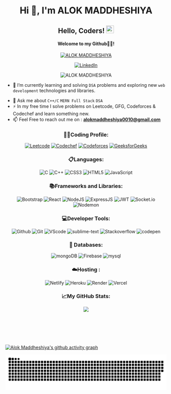 <h1 align="center">Hi 👋, I'm ALOK MADDHESHIYA</h1>
<h2 align="center">Hello, Coders! <img src="https://github-production-user-asset-6210df.s3.amazonaws.com/24524555/238178097-766d336d-b87d-44ba-807c-c51de2bc6b4d.gif" width="24px" height="24px"></h2>
<div align="center">
<!--   <img src="https://camo.githubusercontent.com/62da68eb62b1e5f175f7d1f0191dd89a653d7908feb22d37d4a0ab07365d6791/68747470733a2f2f6d656469612e67697068792e636f6d2f6d656469612f4d3967624264396e6244724f5475314d71782f67697068792e676966" width="100"/> -->
</div>
<h4 align="center">Welcome to my Github👨‍💻! </h4>

<p align="center">
  <a href="https://twitter.com/AlokMad67672085" target="blank"><img src="https://img.shields.io/twitter/follow/AlokMad67672085?logo=twitter&style=for-the-badge" alt="ALOK MADDHESHIYA" /></a>
</p>
<p align="center">
  <a href="https://www.linkedin.com/in/alok-maddheshiya-19932a1ba/" target="blank"><img src="https://img.shields.io/badge/LinkedIn-%230077B5.svg?logo=linkedin&amp;logoColor=white&style=for-the-badge" alt="LinkedIn"></a> 
</p>

<p align="center"> 
  <img src="https://komarev.com/ghpvc/?username=alok8756&label=Profile%20views&color=0e75b6&style=for-the-badge" alt="ALOK MADDHESHIYA" /> 
</p>


- 🌱 I’m currently learning and solving `DSA` problems and exploring new `web development` technologies and libraries.
<!-- - 👨‍💻 Checkout my [Personal Portfolio](https://ritikkumar-portfolio.vercel.app/) -->
- 💬 Ask me about `C++/C` `MERN Full Stack` `DSA`
- ⚡ In my free time I solve problems on Leetcode, GFG, Codeforces & Codechef and learn something new.
- 📫 Feel Free to reach out me on : **alokmaddheshiya0010@gmail.com**

<h3 align="center">👨‍💻Coding Profile:</h3>
<p align="center">
<a href="https://leetcode.com/alokmaddheshiya0010/" target="_blank"><img src="https://img.shields.io/badge/LeetCode-000000?style=for-the-badge&logo=LeetCode&logoColor=#d16c06" alt="Leetcode"></a>
<a href="https://www.codechef.com/users/alok_0010" target="_blank"><img src="https://img.shields.io/badge/CodeChef-%23964B00.svg?style=for-the-badge&logo=CodeChef&logoColor=white" alt="Codechef"></a>
<a href="https://codeforces.com/profile/alok_8756" target="_blank"><img src="https://img.shields.io/badge/Codeforces-%2339457E.svg?logo=codeforces&amp;logoColor=white&style=for-the-badge" alt="Codeforces"></a> 
<a href="https://auth.geeksforgeeks.org/user/alokmaddheshiya0010" target="_blank"><img src="https://img.shields.io/badge/-GeeksforGeeks-0F9D58?style=for-the-badge&logo=GeeksforGeeks&logoColor=white" alt="GeeksforGeeks"></a>

</p>

<h3 align="center">📋Languages:</h3>
<p align="center"><img src="https://img.shields.io/badge/c-%2300599C.svg?style=for-the-badge&amp;logo=c&amp;logoColor=white" alt="C"> <img src="https://img.shields.io/badge/c++-%2300599C.svg?style=for-the-badge&amp;logo=c%2B%2B&amp;logoColor=white" alt="C++"> <img src="https://img.shields.io/badge/css3-%231572B6.svg?style=for-the-badge&amp;logo=css3&amp;logoColor=white" alt="CSS3"> <img src="https://img.shields.io/badge/html5-%23E34F26.svg?style=for-the-badge&amp;logo=html5&amp;logoColor=white" alt="HTML5">  <img src="https://img.shields.io/badge/javascript-%23323330.svg?style=for-the-badge&amp;logo=javascript&amp;logoColor=%23F7DF1E" alt="JavaScript">         </p>

<h3 align="center">📚Frameworks and Libraries:</h3>
<p align="center">
  <img src="https://img.shields.io/badge/bootstrap-%238511FA.svg?style=for-the-badge&logo=bootstrap&logoColor=white" alt="Bootstrap">
  <img src="https://img.shields.io/badge/react-%2320232a.svg?style=for-the-badge&amp;logo=react&amp;logoColor=%2361DAFB" alt="React"> <img src="https://img.shields.io/badge/node.js-6DA55F?style=for-the-badge&amp;logo=node.js&amp;logoColor=white" alt="NodeJS"> <img src="https://img.shields.io/badge/express.js-%23404d59.svg?style=for-the-badge&logo=express&logoColor=%2361DAFB" alt="ExpressJS"> <img src="https://img.shields.io/badge/JWT-black?style=for-the-badge&logo=JSON%20web%20tokens" alt="JWT"> <img src="https://img.shields.io/badge/Socket.io-black?style=for-the-badge&logo=socket.io&badgeColor=010101" alt="Socket.io"> <img src="https://img.shields.io/badge/NODEMON-%23323330.svg?style=for-the-badge&logo=nodemon&logoColor=%BBDEAD" alt="Nodemon">
</p>  

<h3 align="center">💻Developer Tools:</h3>
<p align="center">
  <img src="https://img.shields.io/badge/github-%2320232a.svg?style=for-the-badge&amp;logo=github&amp;logoColor=white" alt="Github"> <img src="https://img.shields.io/badge/git-%23E34F26.svg?style=for-the-badge&amp;logo=git&amp;logoColor=white" alt="Git"> <img src="https://img.shields.io/badge/Visual%20Studio%20Code-0078d7.svg?style=for-the-badge&logo=visual-studio-code&logoColor=white" alt="VScode"> <img src="https://img.shields.io/badge/sublime_text-%23575757.svg?style=for-the-badge&logo=sublime-text&logoColor=important" alt="sublime-text"> <img src="https://img.shields.io/badge/-Stackoverflow-FE7A16?style=for-the-badge&logo=stack-overflow&logoColor=white" alt="Stackoverflow"> <img src="https://img.shields.io/badge/Codepen-000000?style=for-the-badge&logo=codepen&logoColor=white" alt="codepen">
</p>

<h3 align="center">💾 Databases: </h3>
<p align="center">
  <img src="https://img.shields.io/badge/MongoDB-4EA94B?style=for-the-badge&amp;logo=mongoDB&amp;logoColor=white" alt="mongoDB">
<img src="https://img.shields.io/badge/Firebase-039BE5?style=for-the-badge&amp;logo=Firebase&amp;logoColor=white" alt="Firebase">
  <img src="https://img.shields.io/badge/mysql-%2300f.svg?style=for-the-badge&logo=mysql&logoColor=white" alt="mysql">
</p>  

<h3 align="center">☁️Hosting :</h3>
<p align="center">
  <img src="https://img.shields.io/badge/netlify-%23000000.svg?style=for-the-badge&amp;logo=netlify&amp;logoColor=#00C7B7" alt="Netlify"> <img src="https://img.shields.io/badge/heroku-%23430098.svg?style=for-the-badge&amp;logo=heroku&amp;logoColor=white" alt="Heroku"> <img src="https://img.shields.io/badge/Render-%46E3B7.svg?style=for-the-badge&logo=render&logoColor=white" alt="Render"> <img src="https://img.shields.io/badge/vercel-%23000000.svg?style=for-the-badge&logo=vercel&logoColor=white" alt="Vercel">
</p>  

<h3 align="center">📈My GitHub Stats:</h3>

<p align="center">
  <picture>
    <div align="center">
        <img src="https://github-readme-stats.vercel.app/api?username=alok8756&show_icons=true&theme=cobalt"></img>
     </div>
<!-- <img src="https://github-readme-stats.vercel.app/api?username=alok8756&show_icons=true" /> -->
</picture> <br><br>
<div align="center">
    <img  src="https://github-readme-streak-stats.herokuapp.com/?user=alok8756&amp;theme=dark&amp;hide_border=false" alt=""><br><br>
    <img align="center" src="https://github-readme-stats.vercel.app/api/top-langs/?username=alok8756&amp;theme=dark&amp;hide_border=false&amp;include_all_commits=false&amp;count_private=false&amp;layout=compact" alt="">
</div>
</p>

[![Alok Maddheshiya's github activity graph](https://github-readme-activity-graph.vercel.app/graph?username=alok8756&bg_color=ffcfe9&color=9e4c98&line=9e4c98&point=403d3d&area=true&hide_border=true)](https://github.com/ashutosh00710/github-readme-activity-graph)


<div align="center">
    <img src="https://github.com/kothariji/kothariji/blob/master/github-user-contribution.svg"></img>
    </div>
